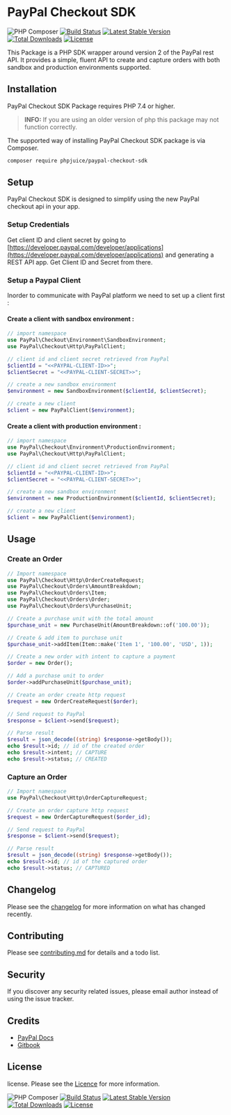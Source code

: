 # PayPal Checkout SDK

![PHP Composer](https://github.com/phpjuice/paypal-checkout-sdk/workflows/PHP%20Composer/badge.svg?branch=master)
[![Build Status](https://travis-ci.com/phpjuice/paypal-checkout-sdk.svg?branch=master)](https://travis-ci.com/phpjuice/paypal-checkout-sdk)
[![Latest Stable Version](http://poser.pugx.org/phpjuice/paypal-checkout-sdk/v)](https://packagist.org/packages/phpjuice/paypal-checkout-sdk) 
[![Total Downloads](http://poser.pugx.org/phpjuice/paypal-checkout-sdk/downloads)](https://packagist.org/packages/phpjuice/paypal-checkout-sdk)
[![License](http://poser.pugx.org/phpjuice/paypal-checkout-sdk/license)](https://packagist.org/packages/phpjuice/paypal-checkout-sdk)

This Package is a PHP SDK wrapper around version 2 of the PayPal rest API. It provides a simple, fluent API to create
and capture orders with both sandbox and production environments supported.

## Installation

PayPal Checkout SDK Package requires PHP 7.4 or higher.

> **INFO:** If you are using an older version of php this package may not function correctly.

The supported way of installing PayPal Checkout SDK package is via Composer.

```bash
composer require phpjuice/paypal-checkout-sdk
```

## Setup

PayPal Checkout SDK is designed to simplify using the new PayPal checkout api in your app.

### Setup Credentials

Get client ID and client secret by going
to [https://developer.paypal.com/developer/applications](https://developer.paypal.com/developer/applications) and
generating a REST API app. Get Client ID and Secret from there.

### Setup a Paypal Client

Inorder to communicate with PayPal platform we need to set up a client first :

#### Create a client with sandbox environment :

```php
// import namespace
use PayPal\Checkout\Environment\SandboxEnvironment;
use PayPal\Checkout\Http\PayPalClient;

// client id and client secret retrieved from PayPal
$clientId = "<<PAYPAL-CLIENT-ID>>";
$clientSecret = "<<PAYPAL-CLIENT-SECRET>>";

// create a new sandbox environment
$environment = new SandboxEnvironment($clientId, $clientSecret);

// create a new client
$client = new PayPalClient($environment);
```

#### Create a client with production environment :

```php
// import namespace
use PayPal\Checkout\Environment\ProductionEnvironment;
use PayPal\Checkout\Http\PayPalClient;

// client id and client secret retrieved from PayPal
$clientId = "<<PAYPAL-CLIENT-ID>>";
$clientSecret = "<<PAYPAL-CLIENT-SECRET>>";

// create a new sandbox environment
$environment = new ProductionEnvironment($clientId, $clientSecret);

// create a new client
$client = new PayPalClient($environment);
```

## Usage

### Create an Order

```php
// Import namespace
use PayPal\Checkout\Http\OrderCreateRequest;
use PayPal\Checkout\Orders\AmountBreakdown;
use PayPal\Checkout\Orders\Item;
use PayPal\Checkout\Orders\Order;
use PayPal\Checkout\Orders\PurchaseUnit;

// Create a purchase unit with the total amount
$purchase_unit = new PurchaseUnit(AmountBreakdown::of('100.00'));

// Create & add item to purchase unit
$purchase_unit->addItem(Item::make('Item 1', '100.00', 'USD', 1));

// Create a new order with intent to capture a payment
$order = new Order();

// Add a purchase unit to order
$order->addPurchaseUnit($purchase_unit);

// Create an order create http request
$request = new OrderCreateRequest($order);

// Send request to PayPal
$response = $client->send($request);

// Parse result
$result = json_decode((string) $response->getBody());
echo $result->id; // id of the created order
echo $result->intent; // CAPTURE
echo $result->status; // CREATED
```

### Capture an Order

```php
// Import namespace
use PayPal\Checkout\Http\OrderCaptureRequest;

// Create an order capture http request
$request = new OrderCaptureRequest($order_id);

// Send request to PayPal
$response = $client->send($request);

// Parse result
$result = json_decode((string) $response->getBody());
echo $result->id; // id of the captured order
echo $result->status; // CAPTURED
```

## Changelog

Please see the [changelog](changelog.md) for more information on what has changed recently.

## Contributing

Please see [contributing.md](contributing.md) for details and a todo list.

## Security

If you discover any security related issues, please email author instead of using the issue tracker.

## Credits

- [PayPal Docs](https://developer.paypal.com/docs/)
- [Gitbook](https://www.gitbook.com/)

## License

license. Please see the [Licence](https://github.com/phpjuice/paypal-checkout-sdk/blob/master/LICENSE) for more
information.

![PHP Composer](https://github.com/phpjuice/paypal-checkout-sdk/workflows/PHP%20Composer/badge.svg?branch=master)
[![Build Status](https://travis-ci.com/phpjuice/paypal-checkout-sdk.svg?branch=master)](https://travis-ci.com/phpjuice/paypal-checkout-sdk)
[![Latest Stable Version](http://poser.pugx.org/phpjuice/paypal-checkout-sdk/v)](https://packagist.org/packages/phpjuice/paypal-checkout-sdk) 
[![Total Downloads](http://poser.pugx.org/phpjuice/paypal-checkout-sdk/downloads)](https://packagist.org/packages/phpjuice/paypal-checkout-sdk)
[![License](http://poser.pugx.org/phpjuice/paypal-checkout-sdk/license)](https://packagist.org/packages/phpjuice/paypal-checkout-sdk)
